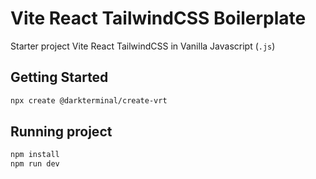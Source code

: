 # Vite React TailwindCSS Boilerplate

Starter project Vite React TailwindCSS in Vanilla Javascript (`.js`)

## Getting Started
```bash
npx create @darkterminal/create-vrt
```

## Running project
```bash
npm install
npm run dev
```